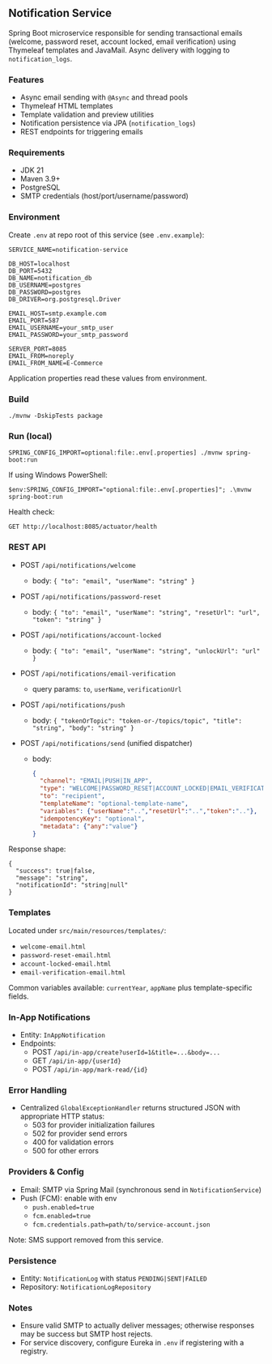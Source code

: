 ## Notification Service

Spring Boot microservice responsible for sending transactional emails (welcome, password reset, account locked, email verification) using Thymeleaf templates and JavaMail. Async delivery with logging to `notification_logs`.

### Features
- Async email sending with `@Async` and thread pools
- Thymeleaf HTML templates
- Template validation and preview utilities
- Notification persistence via JPA (`notification_logs`)
- REST endpoints for triggering emails

### Requirements
- JDK 21
- Maven 3.9+
- PostgreSQL
- SMTP credentials (host/port/username/password)

### Environment
Create `.env` at repo root of this service (see `.env.example`):

```
SERVICE_NAME=notification-service

DB_HOST=localhost
DB_PORT=5432
DB_NAME=notification_db
DB_USERNAME=postgres
DB_PASSWORD=postgres
DB_DRIVER=org.postgresql.Driver

EMAIL_HOST=smtp.example.com
EMAIL_PORT=587
EMAIL_USERNAME=your_smtp_user
EMAIL_PASSWORD=your_smtp_password

SERVER_PORT=8085
EMAIL_FROM=noreply
EMAIL_FROM_NAME=E-Commerce
```

Application properties read these values from environment.

### Build
```
./mvnw -DskipTests package
```

### Run (local)
```
SPRING_CONFIG_IMPORT=optional:file:.env[.properties] ./mvnw spring-boot:run
```

If using Windows PowerShell:
```
$env:SPRING_CONFIG_IMPORT="optional:file:.env[.properties]"; .\mvnw spring-boot:run
```

Health check:
```
GET http://localhost:8085/actuator/health
```

### REST API
- POST `/api/notifications/welcome`
  - body: `{ "to": "email", "userName": "string" }`

- POST `/api/notifications/password-reset`
  - body: `{ "to": "email", "userName": "string", "resetUrl": "url", "token": "string" }`

- POST `/api/notifications/account-locked`
  - body: `{ "to": "email", "userName": "string", "unlockUrl": "url" }`

- POST `/api/notifications/email-verification`
  - query params: `to`, `userName`, `verificationUrl`

- POST `/api/notifications/push`
  - body: `{ "tokenOrTopic": "token-or-/topics/topic", "title": "string", "body": "string" }`

- POST `/api/notifications/send` (unified dispatcher)
  - body:
    ```json
    {
      "channel": "EMAIL|PUSH|IN_APP",
      "type": "WELCOME|PASSWORD_RESET|ACCOUNT_LOCKED|EMAIL_VERIFICATION|GENERIC",
      "to": "recipient",
      "templateName": "optional-template-name",
      "variables": {"userName":"..","resetUrl":"..","token":".."},
      "idempotencyKey": "optional",
      "metadata": {"any":"value"}
    }
    ```

Response shape:
```
{
  "success": true|false,
  "message": "string",
  "notificationId": "string|null"
}
```

### Templates
Located under `src/main/resources/templates/`:
- `welcome-email.html`
- `password-reset-email.html`
- `account-locked-email.html`
- `email-verification-email.html`

Common variables available: `currentYear`, `appName` plus template-specific fields.

### In-App Notifications
- Entity: `InAppNotification`
- Endpoints:
  - POST `/api/in-app/create?userId=1&title=...&body=...`
  - GET `/api/in-app/{userId}`
  - POST `/api/in-app/mark-read/{id}`

### Error Handling
- Centralized `GlobalExceptionHandler` returns structured JSON with appropriate HTTP status:
  - 503 for provider initialization failures
  - 502 for provider send errors
  - 400 for validation errors
  - 500 for other errors

### Providers & Config
- Email: SMTP via Spring Mail (synchronous send in `NotificationService`)
- Push (FCM): enable with env
  - `push.enabled=true`
  - `fcm.enabled=true`
  - `fcm.credentials.path=path/to/service-account.json`

Note: SMS support removed from this service.

### Persistence
- Entity: `NotificationLog` with status `PENDING|SENT|FAILED`
- Repository: `NotificationLogRepository`

### Notes
- Ensure valid SMTP to actually deliver messages; otherwise responses may be success but SMTP host rejects.
- For service discovery, configure Eureka in `.env` if registering with a registry.


